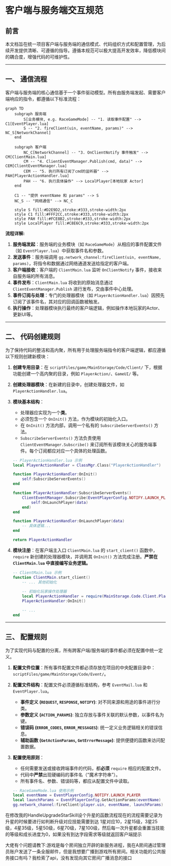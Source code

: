 # 客户端与服务端交互规范

## 前言

本文档旨在统一项目客户端与服务端的通信模式、代码组织方式和配置管理，为后续开发提供清晰、可遵循的指导。遵循本规范可以极大提高开发效率，降低模块间的耦合度，增强代码的可维护性。

---

## 一、 通信流程

客户端与服务端的核心通信基于一个事件驱动模型。所有由服务端发起、需要客户端响应的指令，都遵循以下标准流程：

```mermaid
graph TD
    subgraph 服务端
        S[业务模块, e.g. RaceGameMode] -- "1. 读取事件配置" --> C1[EventPlayer.lua]
        S -- "2. fireClient(uin, eventName, params)" --> NC_S[NetworkChannel]
    end

    subgraph 客户端
        NC_C[NetworkChannel] -- "3. OnClientNotify 事件触发" --> CM[ClientMain.lua]
        CM -- "4. ClientEventManager.Publish(cmd, data)" --> CEM[ClientEventManager.lua]
        CEM -- "5. 执行所有订阅了cmd的监听器" --> PAH[PlayerActionHandler.lua]
        PAH -- "6. 执行具体操作" --> LocalPlayer[本地玩家 Actor]
    end

    C1 -- "提供 eventName 和 params" --> S
    NC_S -- "网络通信" --> NC_C
    
    style S fill:#D2E9D2,stroke:#333,stroke-width:2px
    style C1 fill:#FFF2CC,stroke:#333,stroke-width:2px
    style PAH fill:#FCE8B2,stroke:#333,stroke-width:2px
    style LocalPlayer fill:#C8E6C9,stroke:#333,stroke-width:2px

```

**流程详解:**

1.  **服务端发起**：服务端的业务模块（如 `RaceGameMode`）从相应的事件配置文件（如 `EventPlayer.lua`）中获取事件名和参数。
2.  **发送事件**：服务端调用 `gg.network_channel:fireClient(uin, eventName, params)`，将指令和数据通过网络通道发送给指定的客户端。
3.  **客户端接收**：客户端的 `ClientMain.lua` 监听 `OnClientNotify` 事件，接收来自服务端的所有消息。
4.  **事件发布**：`ClientMain.lua` 将收到的原始消息通过 `ClientEventManager.Publish` 进行发布，交由事件中心处理。
5.  **事件订阅与处理**：专门的处理器模块（如 `PlayerActionHandler.lua`）因预先订阅了该事件名，其对应的回调函数被触发。
6.  **执行操作**：处理器模块执行最终的客户端逻辑，例如操作本地玩家的Actor、更新UI等。

---

## 二、 代码创建规则

为了保持代码的整洁和高内聚，所有用于处理服务端指令的客户端逻辑，都应遵循以下规则创建新模块：

1.  **创建专用目录**：在 `scriptFiles/game/MainStorage/Code/Client/` 下，根据功能创建一个高内聚的目录，例如 `PlayerAction/`、`GameUI/` 等。

2.  **创建处理器模块**：在新建的目录中，创建处理器文件，如 `PlayerActionHandler.lua`。

3.  **模块基本结构**：
    *   处理器应实现为一个**类**。
    *   必须包含一个 `OnInit()` 方法，作为模块的初始化入口。
    *   在 `OnInit()` 方法内部，调用一个私有的 `SubscribeServerEvents()` 方法。
    *   `SubscribeServerEvents()` 方法负责使用 `ClientEventManager.Subscribe()` 来订阅所有该模块关心的服务端事件。每个订阅都应对应一个具体的处理函数。

    ```lua
    -- PlayerActionHandler.lua 示例
    local PlayerActionHandler = ClassMgr.Class("PlayerActionHandler")
    
    function PlayerActionHandler:OnInit()
        self:SubscribeServerEvents()
    end
    
    function PlayerActionHandler:SubscribeServerEvents()
        ClientEventManager.Subscribe(EventPlayerConfig.NOTIFY.LAUNCH_PLAYER, function(data)
            self:OnLaunchPlayer(data)
        end)
    end
    
    function PlayerActionHandler:OnLaunchPlayer(data)
        -- 具体逻辑...
    end
    
    return PlayerActionHandler
    ```

4.  **模块注册**：在客户端主入口 `ClientMain.lua` 的 `start_client()` 函数中，`require` 新创建的处理器模块，并调用其 `OnInit()` 方法完成注册。**严禁在 `ClientMain.lua` 中直接编写业务逻辑。**

    ```lua
    -- ClientMain.lua 示例
    function ClientMain.start_client()
        -- ... 其他初始化
        
        -- 初始化玩家操作处理器
        local PlayerActionHandler = require(MainStorage.Code.Client.PlayerAction.PlayerActionHandler)
        PlayerActionHandler:OnInit()
    
        -- ...
    end
    ```

---

## 三、 配置规则

为了实现代码与配置的分离，所有跨客户端/服务端的事件都必须在配置中统一定义。

1.  **配置文件位置**：所有事件配置文件都必须存放在项目的中央配置目录中：`scriptFiles/game/MainStorage/Code/Event/`。

2.  **配置文件结构**：配置文件必须遵循标准结构，参考 `EventMail.lua` 和 `EventPlayer.lua`。
    *   **事件定义 (`REQUEST`, `RESPONSE`, `NOTIFY`)**: 对不同来源和用途的事件进行分类。
    *   **参数定义 (`ACTION_PARAMS`)**: 独立存放与事件关联的默认参数，以事件名为键。
    *   **错误码 (`ERROR_CODES`, `ERROR_MESSAGES`)**: 统一定义业务逻辑相关的错误信息。
    *   **辅助函数 (`GetActionParams`, `GetErrorMessage`)**: 提供便捷的函数来访问配置数据。

3.  **配置使用原则**：
    *   任何需要发送或接收跨端事件的代码，都**必须** `require` 相应的配置文件。
    *   代码中**严禁**出现硬编码的事件名（“魔术字符串”）。
    *   所有事件名、参数、错误码等，都应从配置文件中读取。

    ```lua
    -- RaceGameMode.lua 使用示例
    local eventName = EventPlayerConfig.NOTIFY.LAUNCH_PLAYER
    local launchParams = EventPlayerConfig.GetActionParams(eventName)
    gg.network_channel:fireClient(player.uin, eventName, launchParams)
    ```

在修改我的HandleUpgradeStarSkill设个升星的函数流程现在的流程需要记录为升星的时候要进行如判断升级对应技能需要到达 1星对应10，2星15级，3星25级，4星35级，5星50级，6星70级，7星100级，然后每一次升星都会重置当技能的等级和成长进度为0，如果没有到达字段需求等级就返回客户端提示



大佬有个问题请教下:游戏是每个房间独立开辟的新服务进程，我在A房间通过管理员账户发送了一条全服邮件，但是我想要广播到游戏所有房间。相关功能的公共服务接口有吗？我检索了api，没有发现向其它房间广播消息的接口